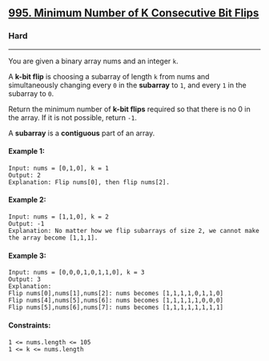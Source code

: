 [995. Minimum Number of K Consecutive Bit Flips](https://leetcode.com/problems/minimum-number-of-k-consecutive-bit-flips/?envType=daily-question&envId=2024-06-24)
---------------------------------------------------------------------------------------------------------------------------------------------

### Hard
---------------------------------------------------------------------------------------------------------------------------------------------

You are given a binary array nums and an integer `k`.

A **k-bit flip** is choosing a subarray of length `k` from nums and simultaneously changing every `0` in the **subarray** to `1`, and every `1` in the subarray to `0`.

Return the minimum number of **k-bit flips** required so that there is no 0 in the array. If it is not possible, return `-1`.

A **subarray** is a **contiguous** part of an array.

#### Example 1:
```
Input: nums = [0,1,0], k = 1
Output: 2
Explanation: Flip nums[0], then flip nums[2].
```
#### Example 2:
```
Input: nums = [1,1,0], k = 2
Output: -1
Explanation: No matter how we flip subarrays of size 2, we cannot make the array become [1,1,1].
```
#### Example 3:
```
Input: nums = [0,0,0,1,0,1,1,0], k = 3
Output: 3
Explanation: 
Flip nums[0],nums[1],nums[2]: nums becomes [1,1,1,1,0,1,1,0]
Flip nums[4],nums[5],nums[6]: nums becomes [1,1,1,1,1,0,0,0]
Flip nums[5],nums[6],nums[7]: nums becomes [1,1,1,1,1,1,1,1]
```
#### Constraints:
```
1 <= nums.length <= 105
1 <= k <= nums.length
```
